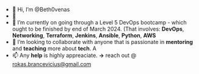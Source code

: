 - 👋 Hi, I’m @Beth0venas
- 👀 
- 🌱 I’m currently on going through a Level 5 DevOps bootcamp - which ought to be finished by end of March 2024. (That involves: **DevOps**, **Networking**, **Terraform**, **Jenkins**, **Ansible**, **Python**, **AWS**
- 💞️ I’m looking to collaborate with anyone that is passionate in **mentoring** and **teaching** more about **tech**. A
- 📫 Any **help** is highly appreaciate. **->** reach out @ rokas.brancevicius@gmail.com

<!---
Beth0venas/Beth0venas is a ✨ special ✨ repository because its `README.md` (this file) appears on your GitHub profile.
You can click the Preview link to take a look at your changes.
--->

